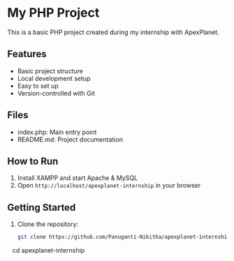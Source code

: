 # My PHP Project
This is a basic PHP project created during my internship with ApexPlanet.

## Features
- Basic project structure
- Local development setup
- Easy to set up
- Version-controlled with Git

## Files
- index.php: Main entry point
- README.md: Project documentation

## How to Run
1. Install XAMPP and start Apache & MySQL
2. Open `http://localhost/apexplanet-internship` in your browser

## Getting Started

1. Clone the repository:
   ```bash
   git clone https://github.com/Panuganti-Nikitha/apexplanet-internship
   cd apexplanet-internship
